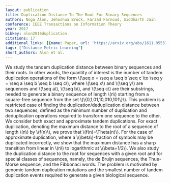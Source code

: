 ```yaml
---
layout: publication
title: Duplication Distance To The Root For Binary Sequences
authors: Noga Alon, Jehoshua Bruck, Farzad Farnoud, Siddharth Jain
conference: IEEE Transactions on Information Theory
year: 2017
bibkey: alon2016duplication
citations: 17
additional_links: [{name: Paper, url: 'https://arxiv.org/abs/1611.05537'}]
tags: ["Distance Metric Learning"]
short_authors: Alon et al.
---
```

We study the tandem duplication distance between binary sequences and their
roots. In other words, the quantity of interest is the number of tandem
duplication operations of the form \\(\seq x = \seq a \seq b \seq c \to \seq y =
\seq a \seq b \seq b \seq c\\), where \\(\seq x\\) and \\(\seq y\\) are sequences and
\\(\seq a\\), \\(\seq b\\), and \\(\seq c\\) are their substrings, needed to generate a
binary sequence of length \\(n\\) starting from a square-free sequence from the set
\\(\\{0,1,01,10,010,101\\}\\). This problem is a restricted case of finding the
duplication/deduplication distance between two sequences, defined as the
minimum number of duplication and deduplication operations required to
transform one sequence to the other. We consider both exact and approximate
tandem duplications. For exact duplication, denoting the maximum distance to
the root of a sequence of length \\(n\\) by \\(f(n)\\), we prove that \\(f(n)=\Theta(n)\\).
For the case of approximate duplication, where a \\(\beta\\)-fraction of symbols
may be duplicated incorrectly, we show that the maximum distance has a sharp
transition from linear in \\(n\\) to logarithmic at \\(\beta=1/2\\). We also study the
duplication distance to the root for sequences with a given root and for
special classes of sequences, namely, the de Bruijn sequences, the Thue-Morse
sequence, and the Fibbonaci words. The problem is motivated by genomic tandem
duplication mutations and the smallest number of tandem duplication events
required to generate a given biological sequence.